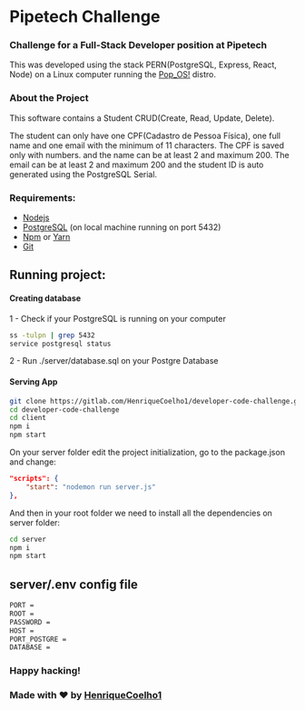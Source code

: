 # Pipetech Challenge

### Challenge for a Full-Stack Developer position at Pipetech

This was developed using the stack PERN(PostgreSQL, Express, React, Node) on a Linux computer running the [Pop_OS!](https://pop.system76.com/) distro.

### About the Project

This software contains a Student CRUD(Create, Read, Update, Delete).

The student can only have one CPF(Cadastro de Pessoa Física), one full name and one email with the minimum of 11 characters.
The CPF is saved only with numbers. and the name can be at least 2 and maximum 200. The email can be at least 2 and maximum 200 and the student ID is auto generated using the PostgreSQL Serial.

### Requirements:

- [Nodejs](https://nodejs.org/)
- [PostgreSQL](https://www.postgresql.org/) (on local machine running on port 5432)
- [Npm](https://www.npmjs.com/) or [Yarn](https://yarnpkg.com/)
- [Git](https://git-scm.com/)

## Running project:

#### Creating database

1 - Check if your PostgreSQL is running on your computer

```sh
ss -tulpn | grep 5432
service postgresql status
```

2 - Run ./server/database.sql on your Postgre Database

#### Serving App

```sh
git clone https://gitlab.com/HenriqueCoelho1/developer-code-challenge.git
cd developer-code-challenge
cd client
npm i
npm start
```

On your server folder edit the project initialization, go to the package.json and change:

```json
"scripts": {
    "start": "nodemon run server.js"
},
```

And then in your root folder we need to install all the dependencies on server folder:

```sh
cd server
npm i
npm start
```

## server/.env config file

```sh
PORT =
ROOT =
PASSWORD =
HOST =
PORT_POSTGRE =
DATABASE =
```

### Happy hacking!

### Made with ♥ by [HenriqueCoelho1](https://br.linkedin.com/in/alleson-henrique-coelho-barbosa-19151a213)
